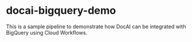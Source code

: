 # docai-bigquery-demo
This is a sample pipeline to demonstrate how DocAI can be integrated with BigQuery using Cloud Workflows.
